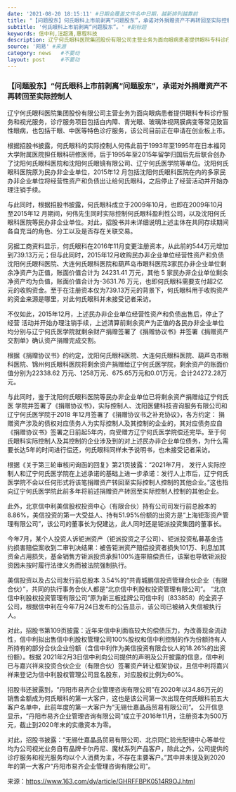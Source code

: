 ```yaml
---
date: '2021-08-20 18:15:11' #日期会覆盖文件名中日期，越新排列越靠前
title: "【问题股东】何氏眼科上市前剥离“问题股东”，承诺对外捐赠资产不再转回至实际控制人" #标题
subtitle: '何氏眼科上市前剥离“问题股东”。' #副标题
keywords: 信中利,汪超涌,惠程科技
description: 辽宁何氏眼科医院集团股份有限公司主营业务为面向眼病患者提供眼科专科诊疗服务和视光服务，诊疗服务项目包括白内障、青光眼、玻璃体视网膜病变等常见致盲性眼病，也包括干眼、中医等特色诊疗服务，该公司目前正在申请在创业板上市。
source: '网易' #来源
category: news   #不要动
layout: post     #不要动
---
```


### 【问题股东】“何氏眼科上市前剥离“问题股东”，承诺对外捐赠资产不再转回至实际控制人

辽宁何氏眼科医院集团股份有限公司主营业务为面向眼病患者提供眼科专科诊疗服务和视光服务，诊疗服务项目包括白内障、青光眼、玻璃体视网膜病变等常见致盲性眼病，也包括干眼、中医等特色诊疗服务，该公司目前正在申请在创业板上市。

根据招股书披露，何氏眼科的实际控制人何伟此前于1993年至1995年在日本福冈大学附属医院担任眼科研修医师，后于1995年至2015年留学归国后先后联合创办了沈阳何氏眼科医院和沈阳何氏眼镜有限公司、辽宁何氏医学院等单位。沈阳何氏眼科医院原为民办非企业单位，2015年12 月包括沈阳何氏眼科医院在内的多家民办非企业单位将经营性资产和负债出让给何氏眼科，之后停止了经营活动并开始办理注销手续。

与此同时，根据招股书披露，何氏眼科成立于2009年10月，也即在2009年10月至2015年12 月期间，何伟先生同时实际控制何氏眼科盈利性公司，以及沈阳何氏眼科医院等民办非企业单位。对此，招股书并未详细说明上述主体在共同存续期间各自充当的角色、分工以及是否存在关联交易。

另据工商资料显示，何氏眼科在2016年11月变更注册资本，从此前的544万元增加到739.13万元；但与此同时，2015年12月收购民办非企业单位经营性资产和负债沈阳何氏眼科医院、大连何氏眼科医院和葫芦岛市眼科医院3家民办非企业单位剩余净资产为正值，账面价值合计为 24231.41 万元，其他 5 家民办非企业单位剩余净资产均为负值，账面价值合计为-3631.76 万元，也即何氏眼科需要支付超2亿元的收购资金。至于在注册资本仅为739.13万元的背景下，何氏眼科用于收购资产的资金来源是哪里，对此何氏眼科并未接受记者采访。

不仅如此，2015年12月，上述民办非企业单位经营性资产和负债出售后，停止了经营 活动并开始办理注销手续，上述清算前剩余资产为正值的各民办非企业单位均分别与辽宁何氏医学院就剩余财产捐赠签署了《捐赠协议书》并签署《捐赠资产交割单》确认资产捐赠完成交割。

根据《捐赠协议书》的约定，沈阳何氏眼科医院、大连何氏眼科医院、葫芦岛市眼科医院、锦州何氏眼科医院将剩余资产捐赠给辽宁何氏医学院，剩余资产的账面价值分别为22338.62 万元、1258万元、675.65万元和0.01万元，合计24272.28万元。

与此同时，鉴于沈阳何氏眼科医院等民办非企业单位已将剩余资产捐赠给辽宁何氏医 学院并签署了《捐赠协议书》，实际控制人、沈阳医健科技咨询服务有限公司和辽宁何氏医学院于2018 年12月签署了《捐赠协议书之补充协议》，各方约定： 捐赠资产涉及的债权对应债务人为实际控制人及其控制的企业的，其对应债务应自《捐赠协议书》签署之日前起5年内，向受赠方辽宁何氏医学院偿还完毕。至于何氏眼科实际控制人及其控制的企业涉及到的对上述民办非企业单位债务，为什么需要长达5年的时间进行偿还，何氏眼科同样未予说明书，也未接受记者采访。

根据《关于第三轮审核问询函的回复》第21页披露：“2021年7月， 发行人实际控制人和辽宁何氏医学院在上述承诺的基础上进一步承诺：发行人上市后，辽宁何氏医学院不会以任何形式将该笔捐赠资产转回至实际控制人控制的其他企业。”这也指向辽宁何氏医学院此前多年将前述捐赠资产转回至实际控制人控制的其他企业。

此外，北京信中利美信股权投资中心（有限合伙）持有公司司发行前总股本的 8.86%，美信投资的第一大受益人、持有51.95%份额的出资方是“上海钜澎资产管理有限公司”，该公司的董事长为倪建达，此人同时还是钜派投资集团的董事长。

今年7月，某个人投资人诉钜洲资产（钜派投资之子公司）、钜派投资私募基金违约损害赔偿案收到二审判决结果：被告钜洲资产赔偿投资者损失101万、利息加其资金占用损失，基金销售方钜派投资承担100%连带赔偿责任，该案也导致钜派投资因未按时履行法律义务而被法院强制执行。

美信投资以及占公司发行前总股本 3.54%的“共青城鹏信投资管理合伙企业（有限合伙）”，共同的执行事务合伙人都是“北京信中利股权投资管理有限公司”。 “北京信中利股权投资管理有限公司”原为新三板挂牌公司信中利（833858）的全资子公司，根据信中利在今年7月24日发布的公告显示，该公司已被纳入失信被执行人。

对此，招股书第109页披露：近年来信中利面临较大的偿债压力，为改善现金流动性，信中利拟出售信中利股权管理公司100%股权和信中利控制的作为份额持有人所持有的部分合伙企业份额（含信中利作为美信投资有限合伙人的18.26%的出资份额）。根据 2021年2月3日信中利向公司提供的声明及公开披露的信息，信中利已与嘉兴祥来投资合伙企业（有限合伙）签署资产转让框架协议，且信中利将嘉兴祥来登记为信中利股权管理公司显名股东，对应股权比例为60%。

招股书还披露到，“丹阳市易齐企业管理咨询有限公司”在2020年以34.86万元的销售金额成为何氏眼科的第一大客户，这也是该公司第一次出现在何氏眼科前五大客户名单中，此前年度的第一大客户为“无锡仕嘉晶品贸易有限公司”。 公开信息显示，“丹阳市易齐企业管理咨询有限公司”成立于2016年11月，注册资本为500万元，截止到2020年末的实缴资本为零。

对此，招股书披露：“无锡仕嘉晶品贸易有限公司、北京同仁验光配镜中心等单位均为公司视光业务自有品牌卡尔丹尼、魔杖系列产品客户，除此之外，公司提供的诊疗服务和视光服务均以个人消费为主，不存在主要客户。”其中并未提及到2020年的第一大客户“丹阳市易齐企业管理咨询有限公司”。

来源：https://www.163.com/dy/article/GHRFFBPK0514R9OJ.html
